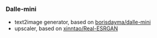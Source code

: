 ### Dalle-mini
* text2image generator, based on [borisdayma/dalle-mini](https://github.com/borisdayma/dalle-mini)  
* upscaler, based on [xinntao/Real-ESRGAN](https://github.com/xinntao/Real-ESRGAN)
